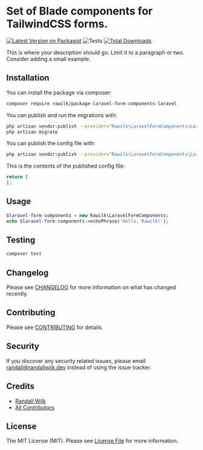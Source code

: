 # Set of Blade components for TailwindCSS forms.

[![Latest Version on Packagist](https://img.shields.io/packagist/v/rawilk/laravel-form-components.svg?style=flat-square)](https://packagist.org/packages/rawilk/laravel-form-components)
![Tests](https://github.com/rawilk/laravel-form-components/workflows/Tests/badge.svg?style=flat-square)
[![Total Downloads](https://img.shields.io/packagist/dt/rawilk/laravel-form-components.svg?style=flat-square)](https://packagist.org/packages/rawilk/laravel-form-components)


This is where your description should go. Limit it to a paragraph or two. Consider adding a small example.

## Installation

You can install the package via composer:

```bash
composer require rawilk/package-laravel-form-components-laravel
```

You can publish and run the migrations with:

```bash
php artisan vendor:publish --provider="Rawilk\LaravelFormComponents\LaravelFormComponentsServiceProvider" --tag="migrations"
php artisan migrate
```

You can publish the config file with:
```bash
php artisan vendor:publish --provider="Rawilk\LaravelFormComponents\LaravelFormComponentsServiceProvider" --tag="config"
```

This is the contents of the published config file:

```php
return [
];
```

## Usage

``` php
$laravel-form-components = new Rawilk\LaravelFormComponents;
echo $laravel-form-components->echoPhrase('Hello, Rawilk!');
```

## Testing

``` bash
composer test
```

## Changelog

Please see [CHANGELOG](CHANGELOG.md) for more information on what has changed recently.

## Contributing

Please see [CONTRIBUTING](CONTRIBUTING.md) for details.

## Security

If you discover any security related issues, please email randall@randallwilk.dev instead of using the issue tracker.

## Credits

- [Randall Wilk](https://github.com/rawilk)
- [All Contributors](../../contributors)

## License

The MIT License (MIT). Please see [License File](LICENSE.md) for more information.
